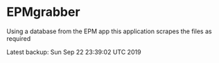 # EPMgrabber
Using a database from the EPM app this application scrapes the files as required


Latest backup: Sun Sep 22 23:39:02 UTC 2019
